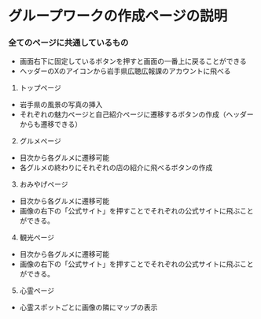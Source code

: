 # グループワークの作成ページの説明
### 全てのページに共通しているもの
- 画面右下に固定しているボタンを押すと画面の一番上に戻ることができる
- ヘッダーのXのアイコンから岩手県広聴広報課のアカウントに飛べる
1. トップページ
- 岩手県の風景の写真の挿入
- それぞれの魅力ページと自己紹介ページに遷移するボタンの作成（ヘッダーからも遷移できる）
2. グルメページ
- 目次から各グルメに遷移可能
- 各グルメの終わりにそれぞれの店の紹介に飛べるボタンの作成
3. おみやげページ
- 目次から各グルメに遷移可能
- 画像の右下の「公式サイト」を押すことでそれぞれの公式サイトに飛ぶことができる。
4. 観光ページ
- 目次から各グルメに遷移可能
- 画像の右下の「公式サイト」を押すことでそれぞれの公式サイトに飛ぶことができる。
5. 心霊ページ
- 心霊スポットごとに画像の隣にマップの表示
